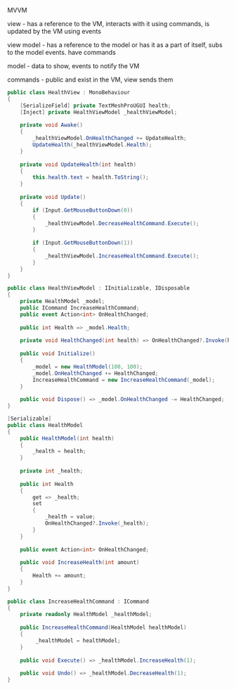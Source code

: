 MVVM

view - has a reference to the VM, interacts with it using commands, is updated by the VM using events

view model - has a reference to the model or has it as a part of itself, subs to the model events.
have commands

model - data to show, events to notify the VM

commands - public and exist in the VM, view sends them



```cs
public class HealthView : MonoBehaviour  
{  
	[SerializeField] private TextMeshProUGUI health;  
	[Inject] private HealthViewModel _healthViewModel;  
  
	private void Awake()  
	{  
		_healthViewModel.OnHealthChanged += UpdateHealth;  
		UpdateHealth(_healthViewModel.Health);  
	}  
  
	private void UpdateHealth(int health)  
	{  
		this.health.text = health.ToString();  
	}  
  
	private void Update()  
	{  
		if (Input.GetMouseButtonDown(0))  
		{  
			_healthViewModel.DecreaseHealthCommand.Execute();  
		}  
  
		if (Input.GetMouseButtonDown(1))  
		{  
			_healthViewModel.IncreaseHealthCommand.Execute();  
		}  
	}
}
```

```cs
public class HealthViewModel : IInitializable, IDisposable  
{  
	private HealthModel _model;  
	public ICommand IncreaseHealthCommand;  
	public event Action<int> OnHealthChanged;  
  
	public int Health => _model.Health;  
  
	private void HealthChanged(int health) => OnHealthChanged?.Invoke(health);  
  
	public void Initialize()  
	{  
		_model = new HealthModel(100, 100);  
		_model.OnHealthChanged += HealthChanged;  
		IncreaseHealthCommand = new IncreaseHealthCommand(_model);  
	}  
  
	public void Dispose() => _model.OnHealthChanged -= HealthChanged;  
}
```

```cs
[Serializable]  
public class HealthModel  
{  
	public HealthModel(int health)  
	{  
		_health = health;  
	}  
  
	private int _health;  
  
	public int Health  
	{  
		get => _health;  
		set  
		{  
			_health = value;  
			OnHealthChanged?.Invoke(_health);  
		}  
	}  
  
	public event Action<int> OnHealthChanged;
	
	public void IncreaseHealth(int amount)  
	{  
		Health += amount;  
	}
}
```

```cs
public class IncreaseHealthCommand : ICommand  
{  
	private readonly HealthModel _healthModel;  
  
	public IncreaseHealthCommand(HealthModel healthModel) 
	{
		 _healthModel = healthModel;
	}  
  
	public void Execute() => _healthModel.IncreaseHealth(1);  
  
	public void Undo() => _healthModel.DecreaseHealth(1);  
}
```


